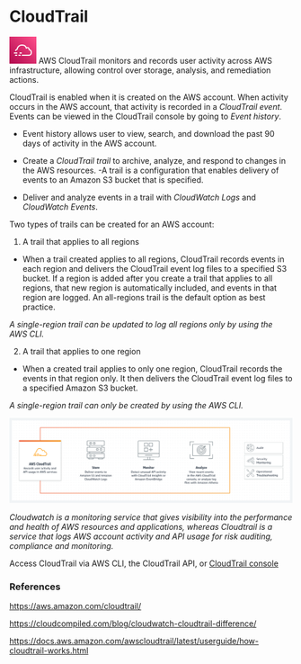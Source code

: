 # CloudTrail
![](../00_includes/wk05/CloudTrail.svg) AWS CloudTrail monitors and records user activity across AWS infrastructure, allowing control over storage, analysis, and remediation actions.

CloudTrail is enabled when it is created on the AWS account. When activity occurs in the AWS account, that activity is recorded in a *CloudTrail event*. Events can be viewed in the CloudTrail console by going to *Event history*.

* Event history allows user to view, search, and download the past 90 days of activity in the AWS account. 

* Create a *CloudTrail trail* to archive, analyze, and respond to changes in the AWS resources. 
  -A trail is a configuration that enables delivery of events to an Amazon S3 bucket that is specified. 

* Deliver and analyze events in a trail with *CloudWatch Logs* and *CloudWatch Events*. 

Two types of trails can be created for an AWS account:

1) A trail that applies to all regions

 - When a trail created applies to all regions, CloudTrail records events in each region and delivers the CloudTrail event log files to a specified S3 bucket. If a region is added after you create a trail that applies to all regions, that new region is automatically included, and events in that region are logged. An all-regions trail is the default option as best practice. 
 
 *A single-region trail can be updated to log all regions only by using the AWS CLI.*

2) A trail that applies to one region

 - When a created trail applies to only one region, CloudTrail records the events in that region only. It then delivers the CloudTrail event log files to a specified Amazon S3 bucket.
 
 *A single-region trail can only be created by using the AWS CLI.*

![](../00_includes/wk05/cloudtrail-flowchart.png)

*Cloudwatch is a monitoring service that gives visibility into the performance and health of AWS resources and applications, whereas Cloudtrail is a service that logs AWS account activity and API usage for risk auditing, compliance and monitoring.*

Access CloudTrail via AWS CLI, the CloudTrail API, or [CloudTrail console](https://aws.amazon.com/cloudtrail/)


### References
https://aws.amazon.com/cloudtrail/

https://cloudcompiled.com/blog/cloudwatch-cloudtrail-difference/

https://docs.aws.amazon.com/awscloudtrail/latest/userguide/how-cloudtrail-works.html

